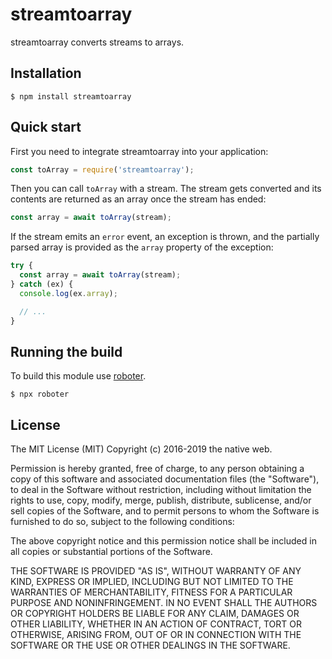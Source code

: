 # streamtoarray

streamtoarray converts streams to arrays.

## Installation

```shell
$ npm install streamtoarray
```

## Quick start

First you need to integrate streamtoarray into your application:

```javascript
const toArray = require('streamtoarray');
```

Then you can call `toArray` with a stream. The stream gets converted and its contents are returned as an array once the stream has ended:

```javascript
const array = await toArray(stream);
```

If the stream emits an `error` event, an exception is thrown, and the partially parsed array is provided as the `array` property of the exception:

```javascript
try {
  const array = await toArray(stream);
} catch (ex) {
  console.log(ex.array);

  // ...
}
```

## Running the build

To build this module use [roboter](https://www.npmjs.com/package/roboter).

```shell
$ npx roboter
```

## License

The MIT License (MIT)
Copyright (c) 2016-2019 the native web.

Permission is hereby granted, free of charge, to any person obtaining a copy of this software and associated documentation files (the "Software"), to deal in the Software without restriction, including without limitation the rights to use, copy, modify, merge, publish, distribute, sublicense, and/or sell copies of the Software, and to permit persons to whom the Software is furnished to do so, subject to the following conditions:

The above copyright notice and this permission notice shall be included in all copies or substantial portions of the Software.

THE SOFTWARE IS PROVIDED "AS IS", WITHOUT WARRANTY OF ANY KIND, EXPRESS OR IMPLIED, INCLUDING BUT NOT LIMITED TO THE WARRANTIES OF MERCHANTABILITY, FITNESS FOR A PARTICULAR PURPOSE AND NONINFRINGEMENT. IN NO EVENT SHALL THE AUTHORS OR COPYRIGHT HOLDERS BE LIABLE FOR ANY CLAIM, DAMAGES OR OTHER LIABILITY, WHETHER IN AN ACTION OF CONTRACT, TORT OR OTHERWISE, ARISING FROM, OUT OF OR IN CONNECTION WITH THE SOFTWARE OR THE USE OR OTHER DEALINGS IN THE SOFTWARE.
